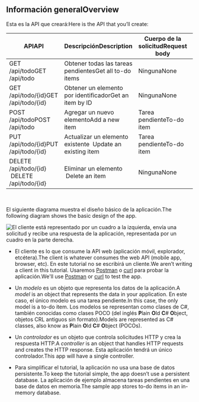 ## <a name="overview"></a><span data-ttu-id="6b30b-101">Información general</span><span class="sxs-lookup"><span data-stu-id="6b30b-101">Overview</span></span>

<span data-ttu-id="6b30b-102">Esta es la API que creará:</span><span class="sxs-lookup"><span data-stu-id="6b30b-102">Here is the API that you’ll create:</span></span>

|<span data-ttu-id="6b30b-103">API</span><span class="sxs-lookup"><span data-stu-id="6b30b-103">API</span></span> | <span data-ttu-id="6b30b-104">Descripción</span><span class="sxs-lookup"><span data-stu-id="6b30b-104">Description</span></span>    | <span data-ttu-id="6b30b-105">Cuerpo de la solicitud</span><span class="sxs-lookup"><span data-stu-id="6b30b-105">Request body</span></span>    | <span data-ttu-id="6b30b-106">Cuerpo de la respuesta</span><span class="sxs-lookup"><span data-stu-id="6b30b-106">Response body</span></span>   |
|--- | ---- | ---- | ---- |
|<span data-ttu-id="6b30b-107">GET /api/todo</span><span class="sxs-lookup"><span data-stu-id="6b30b-107">GET /api/todo</span></span>  | <span data-ttu-id="6b30b-108">Obtener todas las tareas pendientes</span><span class="sxs-lookup"><span data-stu-id="6b30b-108">Get all to-do items</span></span> | <span data-ttu-id="6b30b-109">Ninguna</span><span class="sxs-lookup"><span data-stu-id="6b30b-109">None</span></span> | <span data-ttu-id="6b30b-110">Matriz de tareas pendientes</span><span class="sxs-lookup"><span data-stu-id="6b30b-110">Array of to-do items</span></span>|
|<span data-ttu-id="6b30b-111">GET /api/todo/{id}</span><span class="sxs-lookup"><span data-stu-id="6b30b-111">GET /api/todo/{id}</span></span>  | <span data-ttu-id="6b30b-112">Obtener un elemento por identificador</span><span class="sxs-lookup"><span data-stu-id="6b30b-112">Get an item by ID</span></span> | <span data-ttu-id="6b30b-113">Ninguna</span><span class="sxs-lookup"><span data-stu-id="6b30b-113">None</span></span> | <span data-ttu-id="6b30b-114">Tarea pendiente</span><span class="sxs-lookup"><span data-stu-id="6b30b-114">To-do item</span></span>|
|<span data-ttu-id="6b30b-115">POST /api/todo</span><span class="sxs-lookup"><span data-stu-id="6b30b-115">POST /api/todo</span></span> | <span data-ttu-id="6b30b-116">Agregar un nuevo elemento</span><span class="sxs-lookup"><span data-stu-id="6b30b-116">Add a new item</span></span> | <span data-ttu-id="6b30b-117">Tarea pendiente</span><span class="sxs-lookup"><span data-stu-id="6b30b-117">To-do item</span></span>  | <span data-ttu-id="6b30b-118">Tarea pendiente</span><span class="sxs-lookup"><span data-stu-id="6b30b-118">To-do item</span></span> |
|<span data-ttu-id="6b30b-119">PUT /api/todo/{id}</span><span class="sxs-lookup"><span data-stu-id="6b30b-119">PUT /api/todo/{id}</span></span> | <span data-ttu-id="6b30b-120">Actualizar un elemento existente &nbsp;</span><span class="sxs-lookup"><span data-stu-id="6b30b-120">Update an existing item &nbsp;</span></span>  | <span data-ttu-id="6b30b-121">Tarea pendiente</span><span class="sxs-lookup"><span data-stu-id="6b30b-121">To-do item</span></span> |  <span data-ttu-id="6b30b-122">Ninguna</span><span class="sxs-lookup"><span data-stu-id="6b30b-122">None</span></span> |
|<span data-ttu-id="6b30b-123">DELETE /api/todo/{id}  &nbsp;  &nbsp;</span><span class="sxs-lookup"><span data-stu-id="6b30b-123">DELETE /api/todo/{id}  &nbsp;  &nbsp;</span></span> | <span data-ttu-id="6b30b-124">Eliminar un elemento &nbsp; &nbsp;</span><span class="sxs-lookup"><span data-stu-id="6b30b-124">Delete an item &nbsp;  &nbsp;</span></span>  | <span data-ttu-id="6b30b-125">Ninguna</span><span class="sxs-lookup"><span data-stu-id="6b30b-125">None</span></span>  | <span data-ttu-id="6b30b-126">Ninguna</span><span class="sxs-lookup"><span data-stu-id="6b30b-126">None</span></span>|

<br>

<span data-ttu-id="6b30b-127">El siguiente diagrama muestra el diseño básico de la aplicación.</span><span class="sxs-lookup"><span data-stu-id="6b30b-127">The following diagram shows the basic design of the app.</span></span>

![El cliente está representado por un cuadro a la izquierda, envía una solicitud y recibe una respuesta de la aplicación, representada por un cuadro en la parte derecha.](../../tutorials/first-web-api/_static/architecture.png)

* <span data-ttu-id="6b30b-132">El cliente es lo que consume la API web (aplicación móvil, explorador, etcétera).</span><span class="sxs-lookup"><span data-stu-id="6b30b-132">The client is whatever consumes the web API (mobile app, browser, etc).</span></span> <span data-ttu-id="6b30b-133">En este tutorial no se escribirá un cliente.</span><span class="sxs-lookup"><span data-stu-id="6b30b-133">We aren’t writing a client in this tutorial.</span></span> <span data-ttu-id="6b30b-134">Usaremos [Postman](https://www.getpostman.com/) o [curl](https://developer.apple.com/legacy/library/documentation/Darwin/Reference/ManPages/man1/curl.1.html) para probar la aplicación.</span><span class="sxs-lookup"><span data-stu-id="6b30b-134">We'll use [Postman](https://www.getpostman.com/) or [curl](https://developer.apple.com/legacy/library/documentation/Darwin/Reference/ManPages/man1/curl.1.html) to test the app.</span></span>

* <span data-ttu-id="6b30b-135">Un *modelo* es un objeto que representa los datos de la aplicación.</span><span class="sxs-lookup"><span data-stu-id="6b30b-135">A *model* is an object that represents the data in your application.</span></span> <span data-ttu-id="6b30b-136">En este caso, el único modelo es una tarea pendiente.</span><span class="sxs-lookup"><span data-stu-id="6b30b-136">In this case, the only model is a to-do item.</span></span> <span data-ttu-id="6b30b-137">Los modelos se representan como clases de C#, también conocidas como clases POCO (del inglés **P**lain **O**ld **C**# **O**bject, objetos CRL antiguos sin formato).</span><span class="sxs-lookup"><span data-stu-id="6b30b-137">Models are represented as C# classes, also know as **P**lain **O**ld **C**# **O**bject (POCOs).</span></span>

* <span data-ttu-id="6b30b-138">Un *controlador* es un objeto que controla solicitudes HTTP y crea la respuesta HTTP.</span><span class="sxs-lookup"><span data-stu-id="6b30b-138">A *controller* is an object that handles HTTP requests and creates the HTTP response.</span></span> <span data-ttu-id="6b30b-139">Esta aplicación tendrá un único controlador.</span><span class="sxs-lookup"><span data-stu-id="6b30b-139">This app will have a single controller.</span></span>

* <span data-ttu-id="6b30b-140">Para simplificar el tutorial, la aplicación no usa una base de datos persistente.</span><span class="sxs-lookup"><span data-stu-id="6b30b-140">To keep the tutorial simple, the app doesn’t use a persistent database.</span></span> <span data-ttu-id="6b30b-141">La aplicación de ejemplo almacena tareas pendientes en una base de datos en memoria.</span><span class="sxs-lookup"><span data-stu-id="6b30b-141">The sample app stores to-do items in an in-memory database.</span></span>
